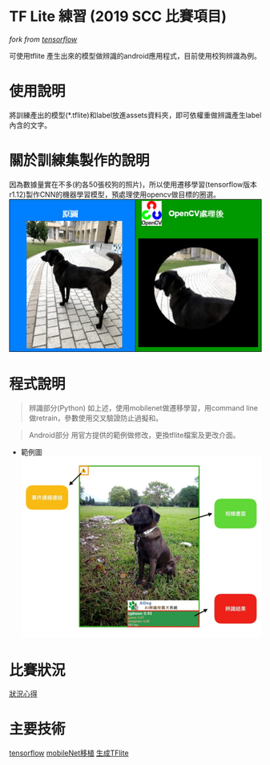 # TF Lite 練習 (2019 SCC 比賽項目)
*fork from [tensorflow](https://github.com/tensorflow/examples)*

可使用tflite 產生出來的模型做辨識的android應用程式，目前使用校狗辨識為例。

# 使用說明
將訓練產出的模型(*.tflite)和label放進assets資料夾，即可依權重做辨識產生label內含的文字。

# 關於訓練集製作的說明
因為數據量實在不多(約各50張校狗的照片)，所以使用遷移學習(tensorflow版本r1.12)製作CNN的機器學習模型，預處理使用opencv做目標的圈選。
![openCV](https://raw.githubusercontent.com/kidneyweakx/img-host/image/image/SCC-03.jpg)

# 程式說明
> 辨識部分(Python)
如上述，使用mobilenet做遷移學習，用command line做retrain，參數使用交叉驗證防止過擬和。

> Android部分
用官方提供的範例做修改，更換tflite檔案及更改介面。
* 範例圖
![example](https://raw.githubusercontent.com/kidneyweakx/img-host/image/image/SCC-05.jpg)

# 比賽狀況
[狀況心得](./README.log.md)

# 主要技術
[tensorflow](https://www.tensorflow.org/lite/guide/get_started)
[mobileNet移植](https://www.twblogs.net/a/5b8a86d82b71775d1ce7a10a)
[生成TFlite](https://www.jianshu.com/p/fa204a54a956)